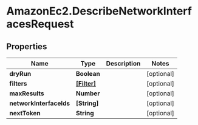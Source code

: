 # AmazonEc2.DescribeNetworkInterfacesRequest

## Properties

Name | Type | Description | Notes
------------ | ------------- | ------------- | -------------
**dryRun** | **Boolean** |  | [optional] 
**filters** | [**[Filter]**](Filter.md) |  | [optional] 
**maxResults** | **Number** |  | [optional] 
**networkInterfaceIds** | **[String]** |  | [optional] 
**nextToken** | **String** |  | [optional] 


